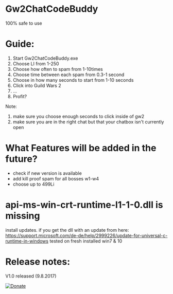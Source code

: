 # Gw2ChatCodeBuddy
100% safe to use

# Guide:
1. Start Gw2ChatCodeBuddy.exe
2. Choose LI from 1-250
3. Choose how often to spam from 1-10times
4. Choose time between each  spam from 0.3-1 second
5. Choose in how many seconds to start from 1-10 seconds
6. Click into Guild Wars 2
7. ...
8. Profit?

Note: 
1. make sure you choose enough seconds to click inside of gw2
2. make sure you are in the right chat but that your chatbox isn't currently open

# What Features will be added in the future?
- check if new version is available
- add kill proof spam for all bosses w1-w4
- choose up to 499Li

# api-ms-win-crt-runtime-l1-1-0.dll is missing
install updates. if you get the dll with an update from here:
https://support.microsoft.com/de-de/help/2999226/update-for-universal-c-runtime-in-windows
tested on fresh installed win7 & 10

# Release notes:
V1.0 released (9.8.2017)

[![Donate](https://img.shields.io/badge/Donate-PayPal-green.svg)](https://www.paypal.me/LowkeyFlex)
